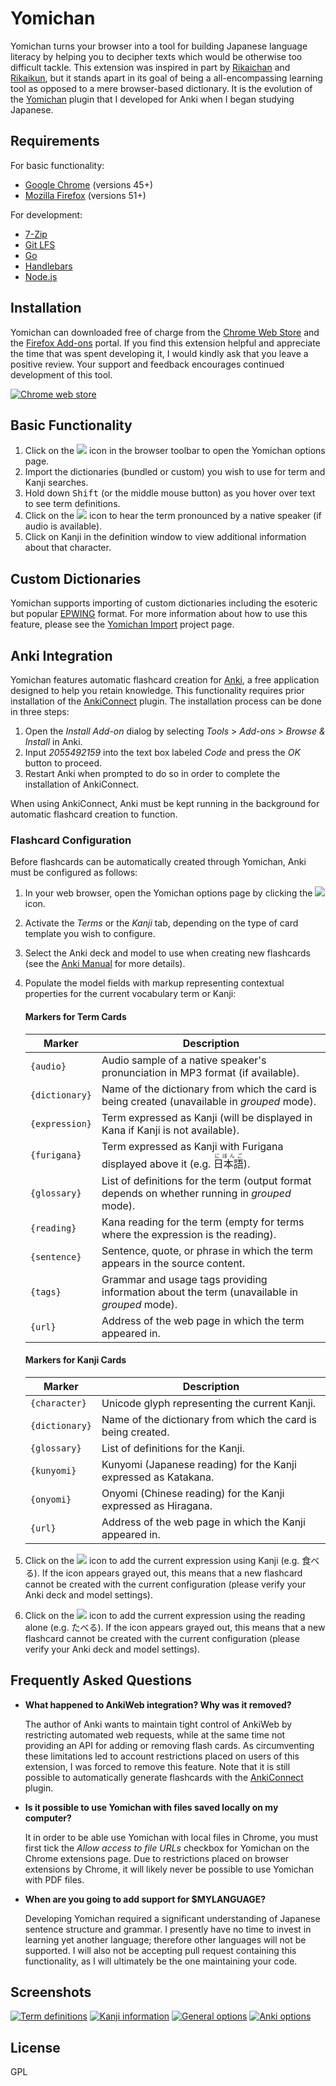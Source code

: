 # Yomichan #

Yomichan turns your browser into a tool for building Japanese language literacy by helping you to decipher texts which
would be otherwise too difficult tackle. This extension was inspired in part by
[Rikaichan](https://addons.mozilla.org/en-US/firefox/addon/rikaichan/) and
[Rikaikun](https://chrome.google.com/webstore/detail/rikaikun/jipdnfibhldikgcjhfnomkfpcebammhp?hl=en), but it stands
apart in its goal of being a all-encompassing learning tool as opposed to a mere browser-based dictionary. It is the
evolution of the [Yomichan](https://foosoft.net/projects/yomichan-anki) plugin that I developed for Anki when I began studying Japanese.

## Requirements ##

For basic functionality:

*   [Google Chrome](https://www.google.com/chrome/browser/desktop/) (versions 45+)
*   [Mozilla Firefox](https://www.mozilla.org/en-US/firefox/new/) (versions 51+)

For development:

*   [7-Zip](http://www.7-zip.org/)
*   [Git LFS](https://git-lfs.github.com/)
*   [Go](https://golang.org/)
*   [Handlebars](http://handlebarsjs.com/)
*   [Node.js](https://nodejs.org/)

## Installation ##

Yomichan can downloaded free of charge from the [Chrome Web
Store](https://chrome.google.com/webstore/detail/yomichan/ogmnaimimemjmbakcfefmnahgdfhfami) and the [Firefox
Add-ons](https://addons.mozilla.org/en-US/firefox/addon/yomichan/) portal. If you find this extension helpful and
appreciate the time that was spent developing it, I would kindly ask that you leave a positive review. Your support and
feedback encourages continued development of this tool.

[![Chrome web store](https://foosoft.net/projects/yomichan/img/store.png)](https://chrome.google.com/webstore/detail/yomichan/ogmnaimimemjmbakcfefmnahgdfhfami)

## Basic Functionality ##

1.  Click on the ![](https://foosoft.net/projects/yomichan/img/logo.png) icon in the browser toolbar to open the Yomichan options page.
2.  Import the dictionaries (bundled or custom) you wish to use for term and Kanji searches.
3.  Hold down <kbd>Shift</kbd> (or the middle mouse button) as you hover over text to see term definitions.
4.  Click on the ![](https://foosoft.net/projects/yomichan/img/play-audio.png) icon to hear the term pronounced by a native speaker (if audio is available).
5.  Click on Kanji in the definition window to view additional information about that character.

## Custom Dictionaries ##

Yomichan supports importing of custom dictionaries including the esoteric but popular
[EPWING](https://ja.wikipedia.org/wiki/EPWING) format. For more information about how to use this feature, please see
the [Yomichan Import](https://foosoft.net/projects/yomichan-import) project page.

## Anki Integration ##

Yomichan features automatic flashcard creation for [Anki](http://ankisrs.net/), a free application designed to help you
retain knowledge. This functionality requires prior installation of the
[AnkiConnect](https://foosoft.net/projects/anki-connect/) plugin. The installation process can be done in three steps:

1.  Open the *Install Add-on* dialog by selecting *Tools* &gt; *Add-ons* &gt; *Browse &amp; Install* in Anki.
2.  Input *2055492159* into the text box labeled *Code* and press the *OK* button to proceed.
3.  Restart Anki when prompted to do so in order to complete the installation of AnkiConnect.

When using AnkiConnect, Anki must be kept running in the background for automatic flashcard creation to function.

### Flashcard Configuration ###

Before flashcards can be automatically created through Yomichan, Anki must be configured as follows:

1.  In your web browser, open the Yomichan options page by clicking the ![](https://foosoft.net/projects/yomichan/img/logo.png) icon.
2.  Activate the *Terms* or the *Kanji* tab, depending on the type of card template you wish to configure.
3.  Select the Anki deck and model to use when creating new flashcards (see the [Anki Manual](http://ankisrs.net/docs/manual.html) for more details).
4.  Populate the model fields with markup representing contextual properties for the current vocabulary term or Kanji:

    #### Markers for Term Cards ####

    Marker | Description
    -------|------------
    `{audio}` | Audio sample of a native speaker's pronunciation in MP3 format (if available).
    `{dictionary}` | Name of the dictionary from which the card is being created (unavailable in *grouped* mode).
    `{expression}` | Term expressed as Kanji (will be displayed in Kana if Kanji is not available).
    `{furigana}` | Term expressed as Kanji with Furigana displayed above it (e.g. <ruby>日本語<rt>にほんご</rt></ruby>).
    `{glossary}` | List of definitions for the term (output format depends on whether running in *grouped* mode).
    `{reading}` | Kana reading for the term (empty for terms where the expression is the reading).
    `{sentence}` | Sentence, quote, or phrase in which the term appears in the source content.
    `{tags}` | Grammar and usage tags providing information about the term (unavailable in *grouped* mode).
    `{url}` | Address of the web page in which the term appeared in.

    #### Markers for Kanji Cards ####

    Marker | Description
    -------|------------
    `{character}` | Unicode glyph representing the current Kanji.
    `{dictionary}` | Name of the dictionary from which the card is being created.
    `{glossary}` | List of definitions for the Kanji.
    `{kunyomi}` | Kunyomi (Japanese reading) for the Kanji expressed as Katakana.
    `{onyomi}` | Onyomi (Chinese reading) for the Kanji expressed as Hiragana.
    `{url}` | Address of the web page in which the Kanji appeared in.

5.  Click on the ![](https://foosoft.net/projects/yomichan/img/add-expression.png) icon to add the current expression using Kanji (e.g. 食べる). If the icon
    appears grayed out, this means that a new flashcard cannot be created with the current configuration (please verify
    your Anki deck and model settings).
6.  Click on the ![](https://foosoft.net/projects/yomichan/img/add-reading.png) icon to add the current expression using the reading alone (e.g. たべる). If
    the icon appears grayed out, this means that a new flashcard cannot be created with the current configuration
    (please verify your Anki deck and model settings).

## Frequently Asked Questions ##

*   **What happened to AnkiWeb integration? Why was it removed?**

    The author of Anki wants to maintain tight control of AnkiWeb by restricting automated web requests, while at the
    same time not providing an API for adding or removing flash cards. As circumventing these limitations led to account
    restrictions placed on users of this extension, I was forced to remove this feature. Note that it is still possible
    to automatically generate flashcards with the [AnkiConnect](https://foosoft.net/projects/anki-connect) plugin.

*   **Is it possible to use Yomichan with files saved locally on my computer?**

    It in order to be able use Yomichan with local files in Chrome, you must first tick the *Allow access to file URLs*
    checkbox for Yomichan on the Chrome extensions page. Due to restrictions placed on browser extensions by Chrome, it
    will likely never be possible to use Yomichan with PDF files.

*   **When are you going to add support for $MYLANGUAGE?**

    Developing Yomichan required a significant understanding of Japanese sentence structure and grammar. I presently
    have no time to invest in learning yet another language; therefore other languages will not be supported. I will
    also not be accepting pull request containing this functionality, as I will ultimately be the one maintaining your
    code.

## Screenshots ##

[![Term definitions](https://foosoft.net/projects/yomichan/img/term-thumb.png)](https://foosoft.net/projects/yomichan/img/term.png)
[![Kanji information](https://foosoft.net/projects/yomichan/img/kanji-thumb.png)](https://foosoft.net/projects/yomichan/img/kanji.png)
[![General options](https://foosoft.net/projects/yomichan/img/options-general-thumb.png)](https://foosoft.net/projects/yomichan/img/options-general.png)
[![Anki options](https://foosoft.net/projects/yomichan/img/options-anki-thumb.png)](https://foosoft.net/projects/yomichan/img/options-anki.png)

## License ##

GPL
